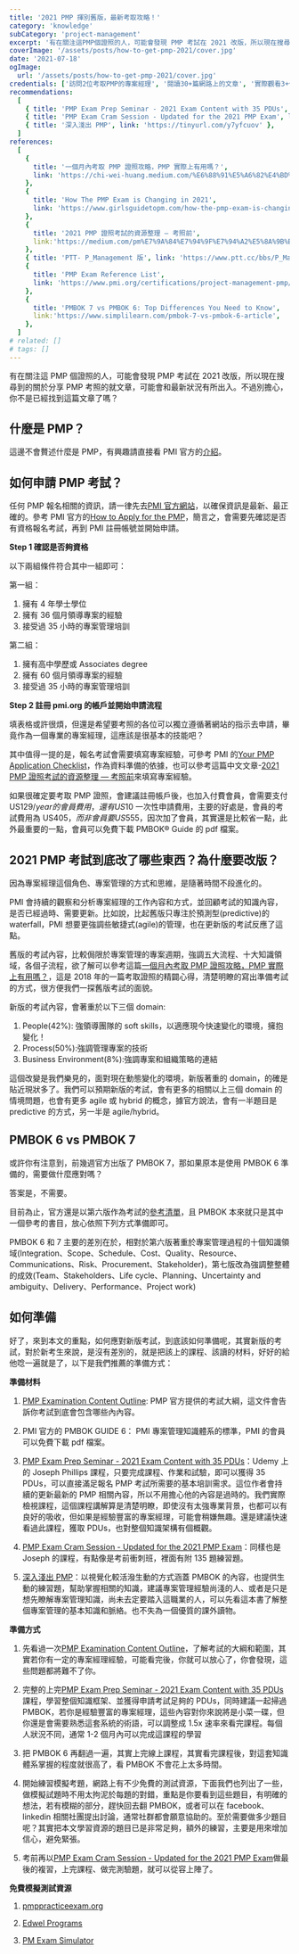 ```yaml
---
title: '2021 PMP 揮別舊版，最新考取攻略！'
category: 'knowledge'
subCategory: 'project-management'
excerpt: '有在關注這PMP個證照的人，可能會發現 PMP 考試在 2021 改版，所以現在搜尋到的關於分享 PMP 考照的就文章，可能會和最新狀況有所出入。不過別擔心，你不是已經找到這篇文章了嗎？'
coverImage: '/assets/posts/how-to-get-pmp-2021/cover.jpg'
date: '2021-07-18'
ogImage:
  url: '/assets/posts/how-to-get-pmp-2021/cover.jpg'
credentials: ['訪問2位考取PMP的專案經理', '閱讀30+篇網路上的文章', '實際觀看3+個線上課程']
recommendations:
  [
    { title: 'PMP Exam Prep Seminar - 2021 Exam Content with 35 PDUs', link: 'https://tinyurl.com/y2tweyuc' },
    { title: 'PMP Exam Cram Session - Updated for the 2021 PMP Exam', link: 'https://tinyurl.com/yh8gdpev' },
    { title: '深入淺出 PMP', link: 'https://tinyurl.com/y7yfcuov' },
  ]
references:
  [
    {
      title: '一個月內考取 PMP 證照攻略，PMP 實際上有用嗎？',
      link: 'https://chi-wei-huang.medium.com/%E6%88%91%E5%A6%82%E4%BD%95%E5%9C%A8%E4%B8%80%E5%80%8B%E6%9C%88%E5%85%A7%E5%8F%96%E5%BE%97pmp%E8%AD%89%E7%85%A7-project-management-professional-certification-544b2937adeb',
    },
    {
      title: 'How The PMP Exam is Changing in 2021',
      link: 'https://www.girlsguidetopm.com/how-the-pmp-exam-is-changing-next-year/',
    },
    {
      title: '2021 PMP 證照考試的資源整理 — 考照前',
      link:'https://medium.com/pm%E7%9A%84%E7%94%9F%E7%94%A2%E5%8A%9B%E5%B7%A5%E5%85%B7%E7%AE%B1/2021-pmp-%E8%AD%89%E7%85%A7%E6%BA%96%E5%82%99%E8%B3%87%E6%BA%90%E6%95%B4%E7%90%86-%E8%80%83%E7%85%A7%E5%89%8D-bf400a331cc1',
    },
    { title: 'PTT- P_Management 版', link: 'https://www.ptt.cc/bbs/P_Management/index.html' },
    {
      title: 'PMP Exam Reference List',
      link: 'https://www.pmi.org/certifications/project-management-pmp/earn-the-pmp/pmp-exam-preparation/pmp-reference-list?utm_campaign=2021-07-19&utm_term=8912846&utm_content=educational&utm_source=email-sendgrid&utm_medium=979552',
    },
    {
      title: 'PMBOK 7 vs PMBOK 6: Top Differences You Need to Know',
      link:'https://www.simplilearn.com/pmbok-7-vs-pmbok-6-article',
    },
  ]
# related: []
# tags: []
---
```


有在關注這 PMP 個證照的人，可能會發現 PMP 考試在 2021 改版，所以現在搜尋到的關於分享 PMP 考照的就文章，可能會和最新狀況有所出入。不過別擔心，你不是已經找到這篇文章了嗎？

## 什麼是 PMP？

這邊不會贅述什麼是 PMP，有興趣請直接看 PMI 官方的[介紹](https://www.pmi.org/certifications/project-management-pmp)。

## 如何申請 PMP 考試？

任何 PMP 報名相關的資訊，請一律先去[PMI 官方網站](https://www.pmi.org/)，以確保資訊是最新、最正確的。參考 PMI 官方的[How to Apply for the PMP](https://www.pmi.org/certifications/project-management-pmp/earn-the-pmp/how-to-apply)，簡言之，會需要先確認是否有資格報名考試，再到 PMI 註冊帳號並開始申請。

**Step 1 確認是否夠資格**

以下兩組條件符合其中一組即可：

第一組：

1. 擁有 4 年學士學位
2. 擁有 36 個月領導專案的經驗
3. 接受過 35 小時的專案管理培訓

第二組：

1. 擁有高中學歷或 Associates degree
2. 擁有 60 個月領導專案的經驗
3. 接受過 35 小時的專案管理培訓

**Step 2 註冊 pmi.org 的帳戶並開始申請流程**

填表格或許很煩，但還是希望要考照的各位可以獨立遵循著網站的指示去申請，畢竟作為一個專業的專案經理，這應該是很基本的技能吧？

其中值得一提的是，報名考試會需要填寫專案經驗，可參考 PMI 的[Your PMP Application Checklist](https://www.pmi.org/-/media/pmi/documents/public/pdf/certifications/your-pmp-application-checklist.pdf?v=598ade6b-8bd6-4ef5-a7d6-1d363a2b93d0)，作為資料準備的依據，也可以參考這篇中文文章-[2021 PMP 證照考試的資源整理 — 考照前](https://medium.com/pm%E7%9A%84%E7%94%9F%E7%94%A2%E5%8A%9B%E5%B7%A5%E5%85%B7%E7%AE%B1/2021-pmp-%E8%AD%89%E7%85%A7%E6%BA%96%E5%82%99%E8%B3%87%E6%BA%90%E6%95%B4%E7%90%86-%E8%80%83%E7%85%A7%E5%89%8D-bf400a331cc1)來填寫專案經驗。

如果很確定要考取 PMP 證照，會建議註冊帳戶後，也加入付費會員，會需要支付 US$129/year 的會員費用，還有 US$10 一次性申請費用，主要的好處是，會員的考試費用為 US$405，而非會員要 US$555，因次加了會員，其實還是比較省一點，此外最重要的一點，會員可以免費下載 PMBOK® Guide 的 pdf 檔案。

## 2021 PMP 考試到底改了哪些東西？為什麼要改版？

因為專案經理這個角色、專案管理的方式和思維，是隨著時間不段進化的。

PMI 會持續的觀察和分析專案經理的工作內容和方式，並回顧考試的知識內容，是否已經過時、需要更新。比如說，比起舊版只專注於預測型(predictive)的 waterfall，PMI 想要更強調些敏捷式(agile)的管理，也在更新版的考試反應了這點。

舊版的考試內容，比較侷限於專案管理的專案週期，強調五大流程、十大知識領域，各個子流程，欲了解可以參考這篇[一個月內考取 PMP 證照攻略，PMP 實際上有用嗎？](https://chi-wei-huang.medium.com/%E6%88%91%E5%A6%82%E4%BD%95%E5%9C%A8%E4%B8%80%E5%80%8B%E6%9C%88%E5%85%A7%E5%8F%96%E5%BE%97pmp%E8%AD%89%E7%85%A7-project-management-professional-certification-544b2937adeb)，這是 2018 年的一篇考取證照的精闢心得，清楚明瞭的寫出準備考試的方式，很方便我們一探舊版考試的面貌。

新版的考試內容，會著重於以下三個 domain:

1. People(42%): 強領導團隊的 soft skills，以適應現今快速變化的環境，擁抱變化！
2. Process(50%):強調管理專案的技術
3. Business Environment(8%):強調專案和組織策略的連結

這個改變是我們樂見的，面對現在動態變化的環境，新版著重的 domain，的確是貼近現狀多了。我們可以預期新版的考試，會有更多的相關以上三個 domain 的情境問題，也會有更多 agile 或 hybrid 的概念，據官方說法，會有一半題目是 predictive 的方式，另一半是 agile/hybrid。

## PMBOK 6 vs PMBOK 7

或許你有注意到，前幾週官方出版了 PMBOK 7，那如果原本是使用 PMBOK 6 準備的，需要做什麼應對嗎？

答案是，不需要。

目前為止，官方還是以第六版作為考試的[參考清單](https://www.pmi.org/certifications/project-management-pmp/earn-the-pmp/pmp-exam-preparation/pmp-reference-list?utm_campaign=2021-07-19&utm_term=8912846&utm_content=educational&utm_source=email-sendgrid&utm_medium=979552)，且 PMBOK 本來就只是其中一個參考的書目，放心依照下列方式準備即可。

PMBOK 6 和 7 主要的差別在於，相對於第六版著重於專案管理過程的十個知識領域(Integration、Scope、Schedule、Cost、Quality、Resource、Communications、Risk、Procurement、Stakeholder)，第七版改為強調整整體的成效(Team、Stakeholders、Life cycle、Planning、Uncertainty and ambiguity、Delivery、Performance、Project work)

## 如何準備

好了，來到本文的重點，如何應對新版考試，到底該如何準備呢，其實新版的考試，對於新考生來說，是沒有差別的，就是把該上的課程、該讀的材料，好好的給他唸一遍就是了，以下是我們推薦的準備方式：

**準備材料**

1. [PMP Examination Content Outline](https://www.pmi.org/-/media/pmi/documents/public/pdf/certifications/pmp-examination-content-outline.pdf?v=ef41743a-9156-4137-a9a6-fd31e19a9668): PMP 官方提供的考試大綱，這文件會告訴你考試到底會包含哪些內內容。

2. PMI 官方的 PMBOK GUIDE 6： PMI 專案管理知識體系的標準，PMI 的會員可以免費下載 pdf 檔案。

3. [PMP Exam Prep Seminar - 2021 Exam Content with 35 PDUs](https://tinyurl.com/y2tweyuc)：Udemy 上的 Joseph Phillips 課程，只要完成課程、作業和試驗，即可以獲得 35 PDUs，可以直接滿足報名 PMP 考試所需要的基本培訓需求。這位作者會持續的更新最新的 PMP 相關內容，所以不用擔心他的內容是過時的。我們實際檢視課程，這個課程講解算是清楚明瞭，即使沒有太強專業背景，也都可以有良好的吸收，但如果是經驗豐富的專案經理，可能會稍嫌無趣。還是建議快速看過此課程，獲取 PDUs，也對整個知識架構有個概觀。

4. [PMP Exam Cram Session - Updated for the 2021 PMP Exam](https://tinyurl.com/yh8gdpev)：同樣也是 Joseph 的課程，有點像是考前衝刺班，裡面有附 135 題練習題。

5. [深入淺出 PMP](https://tinyurl.com/y7yfcuov)：以視覺化較活潑生動的方式涵蓋 PMBOK 的內容，也提供生動的練習題，幫助掌握相關的知識，建議專案管理經驗尚淺的人、或者是只是想先瞭解專案管理知識，尚未去定要踏入這職業的人，可以先看這本書了解整個專案管理的基本知識和脈絡。也不失為一個優質的課外讀物。

**準備方式**

1. 先看過一次[PMP Examination Content Outline](https://www.pmi.org/-/media/pmi/documents/public/pdf/certifications/pmp-examination-content-outline.pdf?v=ef41743a-9156-4137-a9a6-fd31e19a9668)，了解考試的大綱和範圍，其實若你有一定的專案經理經驗，可能看完後，你就可以放心了，你會發現，這些問題都將難不了你。

2. 完整的上完[PMP Exam Prep Seminar - 2021 Exam Content with 35 PDUs](https://tinyurl.com/y2tweyuc)課程，學習整個知識框架、並獲得申請考試足夠的 PDUs，同時建議一起掃過 PMBOK，若你是經驗豐富的專案經理，這些內容對你來說將是小菜一碟，但你還是會需要熟悉這套系統的術語，可以調整成 1.5x 速率來看完課程。每個人狀況不同，通常 1-2 個月內可以完成這課程的學習

3. 把 PMBOK 6 再翻過一遍，其實上完線上課程，其實看完課程後，對這套知識體系掌握的程度就很高了，看 PMBOK 不會花上太多時間。

4. 開始練習模擬考題，網路上有不少免費的測試資源，下面我們也列出了一些，做模擬試題時不用太拘泥於每題的對錯，重點是你要看到這些題目，有明確的想法，若有模糊的部分，趕快回去翻 PMBOK，或者可以在 facebook、linkedin 相關社團提出討論，通常社群都會願意協助的。至於需要做多少題目呢？其實把本文學習資源的題目已是非常足夠，額外的練習，主要是用來增加信心，避免緊張。

5. 考前再以[PMP Exam Cram Session - Updated for the 2021 PMP Exam](https://tinyurl.com/yh8gdpev)做最後的複習，上完課程、做完測驗題，就可以從容上陣了。

**免費模擬測試資源**

1. [pmppracticeexam.org](https://www.pmppracticeexam.org/)

2. [Edwel Programs](https://www.edwel.com/Free-Resources/PMP-Certification-Practice-Exam.aspx)

3. [PM Exam Simulator](https://free.pm-exam-simulator.com/)
